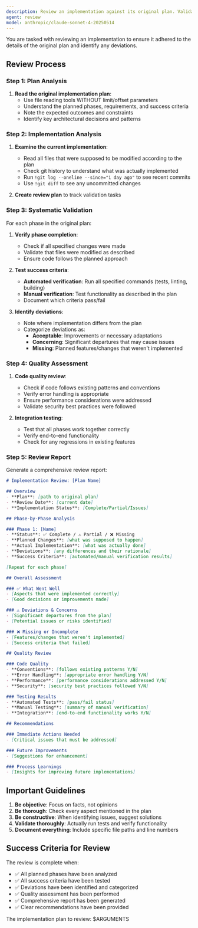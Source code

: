 ```yaml
---
description: Review an implementation against its original plan. Validates that the implementation adhered to the plan specifications and identifies any deviations or improvements needed.
agent: review
model: anthropic/claude-sonnet-4-20250514
---
```


You are tasked with reviewing an implementation to ensure it adhered to the details of the original plan and identify any deviations.

## Review Process

### Step 1: Plan Analysis

1. **Read the original implementation plan**:
   - Use file reading tools WITHOUT limit/offset parameters
   - Understand the planned phases, requirements, and success criteria
   - Note the expected outcomes and constraints
   - Identify key architectural decisions and patterns

### Step 2: Implementation Analysis

1. **Examine the current implementation**:
   - Read all files that were supposed to be modified according to the plan
   - Check git history to understand what was actually implemented
   - Run `!git log --oneline --since="1 day ago"` to see recent commits
   - Use `!git diff` to see any uncommitted changes

2. **Create review plan** to track validation tasks

### Step 3: Systematic Validation

For each phase in the original plan:

1. **Verify phase completion**:
   - Check if all specified changes were made
   - Validate that files were modified as described
   - Ensure code follows the planned approach

2. **Test success criteria**:
   - **Automated verification**: Run all specified commands (tests, linting, building)
   - **Manual verification**: Test functionality as described in the plan
   - Document which criteria pass/fail

3. **Identify deviations**:
   - Note where implementation differs from the plan
   - Categorize deviations as:
     - **Acceptable**: Improvements or necessary adaptations
     - **Concerning**: Significant departures that may cause issues
     - **Missing**: Planned features/changes that weren't implemented

### Step 4: Quality Assessment

1. **Code quality review**:
   - Check if code follows existing patterns and conventions
   - Verify error handling is appropriate
   - Ensure performance considerations were addressed
   - Validate security best practices were followed

2. **Integration testing**:
   - Test that all phases work together correctly
   - Verify end-to-end functionality
   - Check for any regressions in existing features

### Step 5: Review Report

Generate a comprehensive review report:

```markdown
# Implementation Review: [Plan Name]

## Overview
- **Plan**: [path to original plan]
- **Review Date**: [current date]
- **Implementation Status**: [Complete/Partial/Issues]

## Phase-by-Phase Analysis

### Phase 1: [Name]
- **Status**: ✅ Complete / ⚠️ Partial / ❌ Missing
- **Planned Changes**: [what was supposed to happen]
- **Actual Implementation**: [what was actually done]
- **Deviations**: [any differences and their rationale]
- **Success Criteria**: [automated/manual verification results]

[Repeat for each phase]

## Overall Assessment

### ✅ What Went Well
- [Aspects that were implemented correctly]
- [Good decisions or improvements made]

### ⚠️ Deviations & Concerns
- [Significant departures from the plan]
- [Potential issues or risks identified]

### ❌ Missing or Incomplete
- [Features/changes that weren't implemented]
- [Success criteria that failed]

## Quality Review

### Code Quality
- **Conventions**: [follows existing patterns Y/N]
- **Error Handling**: [appropriate error handling Y/N]
- **Performance**: [performance considerations addressed Y/N]
- **Security**: [security best practices followed Y/N]

### Testing Results
- **Automated Tests**: [pass/fail status]
- **Manual Testing**: [summary of manual verification]
- **Integration**: [end-to-end functionality works Y/N]

## Recommendations

### Immediate Actions Needed
- [Critical issues that must be addressed]

### Future Improvements
- [Suggestions for enhancement]

### Process Learnings
- [Insights for improving future implementations]
```

## Important Guidelines

1. **Be objective**: Focus on facts, not opinions
2. **Be thorough**: Check every aspect mentioned in the plan
3. **Be constructive**: When identifying issues, suggest solutions
4. **Validate thoroughly**: Actually run tests and verify functionality
5. **Document everything**: Include specific file paths and line numbers

## Success Criteria for Review

The review is complete when:
- ✅ All planned phases have been analyzed
- ✅ All success criteria have been tested
- ✅ Deviations have been identified and categorized
- ✅ Quality assessment has been performed
- ✅ Comprehensive report has been generated
- ✅ Clear recommendations have been provided

The implementation plan to review: $ARGUMENTS